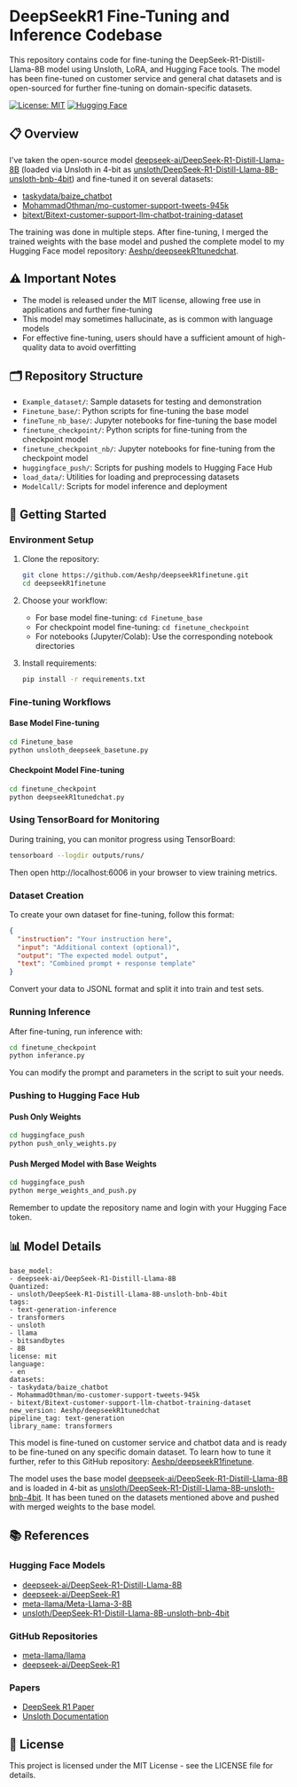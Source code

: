 # DeepSeekR1 Fine-Tuning and Inference Codebase

This repository contains code for fine-tuning the DeepSeek-R1-Distill-Llama-8B model using Unsloth, LoRA, and Hugging Face tools. The model has been fine-tuned on customer service and general chat datasets and is open-sourced for further fine-tuning on domain-specific datasets.

[![License: MIT](https://img.shields.io/badge/License-MIT-yellow.svg)](https://opensource.org/licenses/MIT)
[![Hugging Face](https://img.shields.io/badge/%F0%9F%A4%97%20Hugging%20Face-Model-blue)](https://huggingface.co/Aeshp/deepseekR1tunedchat)

## 📋 Overview

I've taken the open-source model [deepseek-ai/DeepSeek-R1-Distill-Llama-8B](https://huggingface.co/deepseek-ai/DeepSeek-R1-Distill-Llama-8B) (loaded via Unsloth in 4-bit as [unsloth/DeepSeek-R1-Distill-Llama-8B-unsloth-bnb-4bit](https://huggingface.co/unsloth/DeepSeek-R1-Distill-Llama-8B-unsloth-bnb-4bit)) and fine-tuned it on several datasets:

- [taskydata/baize_chatbot](https://huggingface.co/datasets/taskydata/baize_chatbot)
- [MohammadOthman/mo-customer-support-tweets-945k](https://huggingface.co/datasets/MohammadOthman/mo-customer-support-tweets-945k)
- [bitext/Bitext-customer-support-llm-chatbot-training-dataset](https://huggingface.co/datasets/bitext/Bitext-customer-support-llm-chatbot-training-dataset)

The training was done in multiple steps. After fine-tuning, I merged the trained weights with the base model and pushed the complete model to my Hugging Face model repository: [Aeshp/deepseekR1tunedchat](https://huggingface.co/Aeshp/deepseekR1tunedchat).

## ⚠️ Important Notes

- The model is released under the MIT license, allowing free use in applications and further fine-tuning
- This model may sometimes hallucinate, as is common with language models
- For effective fine-tuning, users should have a sufficient amount of high-quality data to avoid overfitting

## 🗂️ Repository Structure

- `Example_dataset/`: Sample datasets for testing and demonstration
- `Finetune_base/`: Python scripts for fine-tuning the base model
- `fineTune_nb_base/`: Jupyter notebooks for fine-tuning the base model
- `finetune_checkpoint/`: Python scripts for fine-tuning from the checkpoint model
- `finetune_checkpoint_nb/`: Jupyter notebooks for fine-tuning from the checkpoint model
- `huggingface_push/`: Scripts for pushing models to Hugging Face Hub
- `load_data/`: Utilities for loading and preprocessing datasets
- `ModelCall/`: Scripts for model inference and deployment

## 🚀 Getting Started

### Environment Setup

1. Clone the repository:
   ```bash
   git clone https://github.com/Aeshp/deepseekR1finetune.git
   cd deepseekR1finetune
   ```

2. Choose your workflow:
   - For base model fine-tuning: `cd Finetune_base`
   - For checkpoint model fine-tuning: `cd finetune_checkpoint`
   - For notebooks (Jupyter/Colab): Use the corresponding notebook directories

3. Install requirements:
   ```bash
   pip install -r requirements.txt
   ```

### Fine-tuning Workflows

#### Base Model Fine-tuning

```bash
cd Finetune_base
python unsloth_deepseek_basetune.py
```

#### Checkpoint Model Fine-tuning

```bash
cd finetune_checkpoint
python deepseekR1tunedchat.py
```

### Using TensorBoard for Monitoring

During training, you can monitor progress using TensorBoard:

```bash
tensorboard --logdir outputs/runs/
```

Then open http://localhost:6006 in your browser to view training metrics.

### Dataset Creation

To create your own dataset for fine-tuning, follow this format:

```json
{
  "instruction": "Your instruction here",
  "input": "Additional context (optional)",
  "output": "The expected model output",
  "text": "Combined prompt + response template"
}
```

Convert your data to JSONL format and split it into train and test sets.

### Running Inference

After fine-tuning, run inference with:

```bash
cd finetune_checkpoint
python inferance.py
```

You can modify the prompt and parameters in the script to suit your needs.

### Pushing to Hugging Face Hub

#### Push Only Weights

```bash
cd huggingface_push
python push_only_weights.py
```

#### Push Merged Model with Base Weights

```bash
cd huggingface_push
python merge_weights_and_push.py
```

Remember to update the repository name and login with your Hugging Face token.

## 📊 Model Details

```
base_model:
- deepseek-ai/DeepSeek-R1-Distill-Llama-8B
Quantized:
- unsloth/DeepSeek-R1-Distill-Llama-8B-unsloth-bnb-4bit
tags:
- text-generation-inference
- transformers
- unsloth
- llama
- bitsandbytes
- 8B
license: mit
language:
- en
datasets:
- taskydata/baize_chatbot
- MohammadOthman/mo-customer-support-tweets-945k
- bitext/Bitext-customer-support-llm-chatbot-training-dataset
new_version: Aeshp/deepseekR1tunedchat
pipeline_tag: text-generation
library_name: transformers
```

This model is fine-tuned on customer service and chatbot data and is ready to be fine-tuned on any specific domain dataset. To learn how to tune it further, refer to this GitHub repository: [Aeshp/deepseekR1finetune](https://github.com/Aeshp/deepseekR1finetune).

The model uses the base model [deepseek-ai/DeepSeek-R1-Distill-Llama-8B](https://huggingface.co/deepseek-ai/DeepSeek-R1-Distill-Llama-8B) and is loaded in 4-bit as [unsloth/DeepSeek-R1-Distill-Llama-8B-unsloth-bnb-4bit](https://huggingface.co/unsloth/DeepSeek-R1-Distill-Llama-8B-unsloth-bnb-4bit). It has been tuned on the datasets mentioned above and pushed with merged weights to the base model.

## 📚 References

### Hugging Face Models
- [deepseek-ai/DeepSeek-R1-Distill-Llama-8B](https://huggingface.co/deepseek-ai/DeepSeek-R1-Distill-Llama-8B)
- [deepseek-ai/DeepSeek-R1](https://huggingface.co/deepseek-ai/DeepSeek-R1)
- [meta-llama/Meta-Llama-3-8B](https://huggingface.co/meta-llama/Meta-Llama-3-8B)
- [unsloth/DeepSeek-R1-Distill-Llama-8B-unsloth-bnb-4bit](https://huggingface.co/unsloth/DeepSeek-R1-Distill-Llama-8B-unsloth-bnb-4bit)

### GitHub Repositories
- [meta-llama/llama](https://github.com/meta-llama/llama)
- [deepseek-ai/DeepSeek-R1](https://github.com/deepseek-ai/DeepSeek-R1)

### Papers
- [DeepSeek R1 Paper](https://github.com/deepseek-ai/DeepSeek-R1/blob/main/DeepSeek_R1.pdf)
- [Unsloth Documentation](https://docs.unsloth.ai/)

## 📄 License

This project is licensed under the MIT License - see the LICENSE file for details.